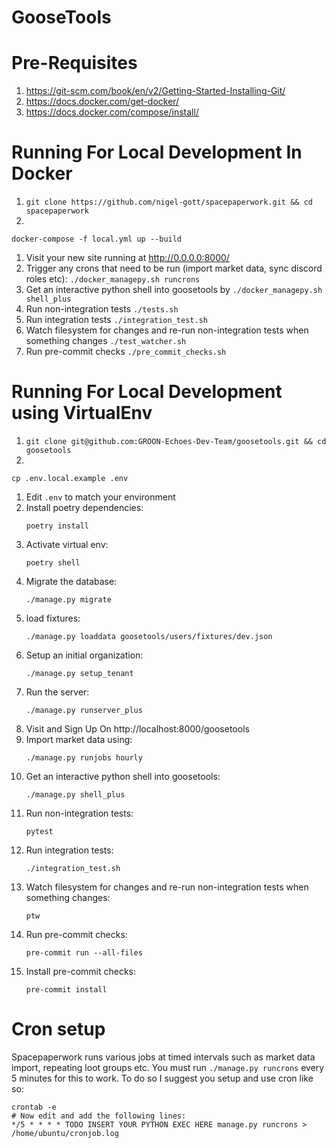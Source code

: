 # GooseTools

# Pre-Requisites

1. https://git-scm.com/book/en/v2/Getting-Started-Installing-Git/
1. https://docs.docker.com/get-docker/
1. https://docs.docker.com/compose/install/

# Running For Local Development In Docker

1. ```git clone https://github.com/nigel-gott/spacepaperwork.git && cd spacepaperwork```
1.

 ```
 docker-compose -f local.yml up --build
 ```

1. Visit your new site running at http://0.0.0.0:8000/
1. Trigger any crons that need to be run (import market data, sync discord roles
   etc): ```./docker_managepy.sh runcrons```
1. Get an interactive python shell into goosetools
   by ```./docker_managepy.sh shell_plus```
1. Run non-integration tests ```./tests.sh```
1. Run integration tests ```./integration_test.sh```
1. Watch filesystem for changes and re-run non-integration tests when something
   changes ```./test_watcher.sh```
1. Run pre-commit checks ```./pre_commit_checks.sh```

# Running For Local Development using VirtualEnv

1. ```git clone git@github.com:GROON-Echoes-Dev-Team/goosetools.git && cd goosetools```
1.

 ```
 cp .env.local.example .env
 ```

1. Edit ```.env``` to match your environment
1. Install poetry dependencies:
    ```
    poetry install
    ```
1. Activate virtual env:
    ```
   poetry shell
    ```
1. Migrate the database:
    ```
    ./manage.py migrate
    ```
1. load fixtures:
    ```
    ./manage.py loaddata goosetools/users/fixtures/dev.json
    ```
1. Setup an initial organization:
    ```
    ./manage.py setup_tenant
    ```
1. Run the server:
    ```
    ./manage.py runserver_plus
    ```
1. Visit and Sign Up On http://localhost:8000/goosetools
1. Import market data using:
    ```
    ./manage.py runjobs hourly
    ```
1. Get an interactive python shell into goosetools:
    ```
    ./manage.py shell_plus
    ```
1. Run non-integration tests:
    ```
    pytest
    ```
1. Run integration tests:
    ```
    ./integration_test.sh
    ```
1. Watch filesystem for changes and re-run non-integration tests when something changes:
    ```
    ptw
    ```
1. Run pre-commit checks:
    ```
    pre-commit run --all-files
    ```
1. Install pre-commit checks:
    ```
    pre-commit install
    ```

# Cron setup

Spacepaperwork runs various jobs at timed intervals such as market data import,
repeating loot groups etc. You must run `./manage.py runcrons` every 5 minutes for this
to work. To do so I suggest you setup and use cron like so:

```
crontab -e
# Now edit and add the following lines:
*/5 * * * * TODO INSERT YOUR PYTHON EXEC HERE manage.py runcrons > /home/ubuntu/cronjob.log
```
